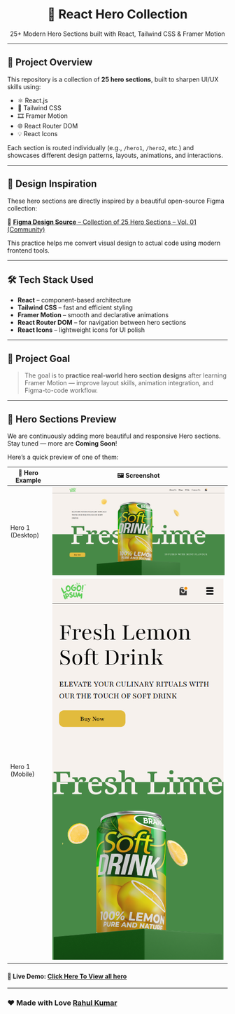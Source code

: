 <h1 align="center">🚀 React Hero Collection</h1>
<p align="center">25+ Modern Hero Sections built with React, Tailwind CSS & Framer Motion</p>

---

## 🎯 Project Overview

This repository is a collection of **25 hero sections**, built to sharpen UI/UX skills using:

- ⚛️ React.js  
- 🎨 Tailwind CSS  
- 🎞 Framer Motion  
- 🌐 React Router DOM  
- 💡 React Icons  

Each section is routed individually (e.g., `/hero1`, `/hero2`, etc.) and showcases different design patterns, layouts, animations, and interactions.

---

## 🎨 Design Inspiration

These hero sections are directly inspired by a beautiful open-source Figma collection:

📎 [**Figma Design Source** – Collection of 25 Hero Sections – Vol. 01 (Community)](https://www.figma.com/design/hrfivWmR8casNgU8PAUYSY/Collection-of-25-hero-sections---Vol-01--Community-?node-id=0-1&p=f&m=draw)

This practice helps me convert visual design to actual code using modern frontend tools.

---

## 🛠️ Tech Stack Used

- **React** – component-based architecture  
- **Tailwind CSS** – fast and efficient styling  
- **Framer Motion** – smooth and declarative animations  
- **React Router DOM** – for navigation between hero sections  
- **React Icons** – lightweight icons for UI polish

---
## 🎯 Project Goal

> The goal is to **practice real-world hero section designs** after learning Framer Motion — improve layout skills, animation integration, and Figma-to-code workflow.

---

## 📸 Hero Sections Preview

We are continuously adding more beautiful and responsive Hero sections.  
Stay tuned — more are **Coming Soon**!

Here’s a quick preview of one of them:

| 🧩 Hero Example         | 🖼️ Screenshot                                      |
|------------------------|--------------------------------------------------|
| Hero 1 (Desktop)       | ![Hero 1 Desktop](./public/screenshots/hero1.png) |
| Hero 1 (Mobile)        | ![Hero 1 Mobile](./public/screenshots/hero1-mobile.png) |


#### 🚀 **Live Demo:** [Click Here To View all hero ](https://react-herokit.vercel.app/)
---

### ❤️ Made with Love [**Rahul Kumar**](https://github.com/rahulydw)
